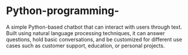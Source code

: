 # Python-programming-
A simple Python-based chatbot that can interact with users through text. Built using natural language processing techniques, it can answer questions, hold basic conversations, and be customized for different use cases such as customer support, education, or personal projects.
